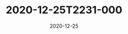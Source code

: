 ---
date: 2020-12-25
title: 2020-12-25T2231-000
hero: 2020/2020-12-25T2231-000.jpeg

# briefly describe the image…
alt: ''

# insert the closed caption text after the three-dash break…
# (include line-breaks, punctuation, and capitalization)
---